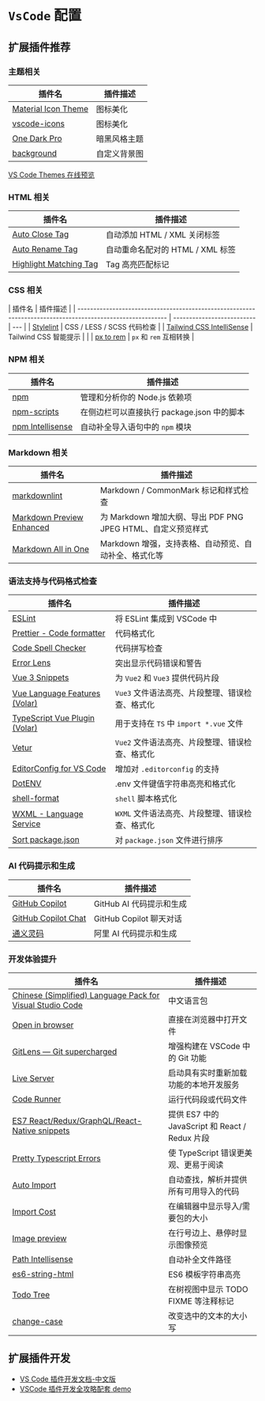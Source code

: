 # `VsCode` 配置

## 扩展插件推荐

### 主题相关

| 插件名                                                                                               | 插件描述     |
| ---------------------------------------------------------------------------------------------------- | ------------ |
| [Material Icon Theme](https://marketplace.visualstudio.com/items?itemName=PKief.material-icon-theme) | 图标美化     |
| [vscode-icons](https://marketplace.visualstudio.com/items?itemName=vscode-icons-team.vscode-icons)   | 图标美化     |
| [One Dark Pro](https://marketplace.visualstudio.com/items?itemName=zhuangtongfa.Material-theme)      | 暗黑风格主题 |
| [background](https://marketplace.visualstudio.com/items?itemName=shalldie.background)                | 自定义背景图 |

[VS Code Themes 在线预览](https://vscodethemes.com)

### HTML 相关

| 插件名                                                                                                        | 插件描述                         |
| ------------------------------------------------------------------------------------------------------------- | -------------------------------- |
| [Auto Close Tag](https://marketplace.visualstudio.com/items?itemName=formulahendry.auto-close-tag)            | 自动添加 HTML / XML 关闭标签     |
| [Auto Rename Tag](https://marketplace.visualstudio.com/items?itemName=formulahendry.auto-rename-tag)          | 自动重命名配对的 HTML / XML 标签 |
| [Highlight Matching Tag](https://marketplace.visualstudio.com/items?itemName=vincaslt.highlight-matching-tag) | Tag 高亮匹配标记                 |

### CSS 相关

| 插件名                                                                                                     | 插件描述                   |
| ---------------------------------------------------------------------------------------------------------- | -------------------------- | --- |
| [Stylelint](https://marketplace.visualstudio.com/items?itemName=stylelint.vscode-stylelint)                | CSS / LESS / SCSS 代码检查 |
| [Tailwind CSS IntelliSense](https://marketplace.visualstudio.com/items?itemName=bradlc.vscode-tailwindcss) | Tailwind CSS 智能提示      |     |
| [px to rem](https://marketplace.visualstudio.com/items?itemName=sainoba.px-to-rem)                         | `px` 和 `rem` 互相转换     |

### NPM 相关

| 插件名                                                                                                    | 插件描述                                   |
| --------------------------------------------------------------------------------------------------------- | ------------------------------------------ |
| [npm](https://marketplace.visualstudio.com/items?itemName=idered.npm)                                     | 管理和分析你的 Node.js 依赖项              |
| [npm-scripts](https://marketplace.visualstudio.com/items?itemName=jianglinghao.vscode-npm-scripts)        | 在侧边栏可以直接执行 package.json 中的脚本 |
| [npm Intellisense](https://marketplace.visualstudio.com/items?itemName=christian-kohler.npm-intellisense) | 自动补全导入语句中的 `npm` 模块            |

### Markdown 相关

| 插件名                                                                                                               | 插件描述                                                     |
| -------------------------------------------------------------------------------------------------------------------- | ------------------------------------------------------------ |
| [markdownlint](https://marketplace.visualstudio.com/items?itemName=DavidAnson.vscode-markdownlint)                   | Markdown / CommonMark 标记和样式检查                         |
| [Markdown Preview Enhanced](https://marketplace.visualstudio.com/items?itemName=shd101wyy.markdown-preview-enhanced) | 为 Markdown 增加大纲、导出 PDF PNG JPEG HTML、自定义预览样式 |
| [Markdown All in One](https://marketplace.visualstudio.com/items?itemName=yzhang.markdown-all-in-one)                | Markdown 增强，支持表格、自动预览、自动补全、格式化等        |

### 语法支持与代码格式检查

| 插件名                                                                                                                | 插件描述                                        |
| --------------------------------------------------------------------------------------------------------------------- | ----------------------------------------------- |
| [ESLint](https://marketplace.visualstudio.com/items?itemName=dbaeumer.vscode-eslint)                                  | 将 ESLint 集成到 VSCode 中                      |
| [Prettier - Code formatter](https://marketplace.visualstudio.com/items?itemName=esbenp.prettier-vscode)               | 代码格式化                                      |
| [Code Spell Checker](https://marketplace.visualstudio.com/items?itemName=streetsidesoftware.code-spell-checker)       | 代码拼写检查                                    |
| [Error Lens](https://marketplace.visualstudio.com/items?itemName=usernamehw.errorlens)                                | 突出显示代码错误和警告                          |
| [Vue 3 Snippets](https://marketplace.visualstudio.com/items?itemName=hollowtree.vue-snippets)                         | 为 `Vue2` 和 `Vue3` 提供代码片段                |
| [Vue Language Features (Volar)](https://marketplace.visualstudio.com/items?itemName=Vue.volar)                        | `Vue3` 文件语法高亮、片段整理、错误检查、格式化 |
| [TypeScript Vue Plugin (Volar)](https://marketplace.visualstudio.com/items?itemName=Vue.vscode-typescript-vue-plugin) | 用于支持在 `TS` 中 `import *.vue` 文件          |
| [Vetur](https://marketplace.visualstudio.com/items?itemName=octref.vetur)                                             | `Vue2` 文件语法高亮、片段整理、错误检查、格式化 |
| [EditorConfig for VS Code](https://marketplace.visualstudio.com/items?itemName=EditorConfig.EditorConfig)             | 增加对 `.editorconfig` 的支持                   |
| [DotENV](https://marketplace.visualstudio.com/items?itemName=mikestead.dotenv)                                        | .env 文件键值字符串高亮和格式化                 |
| [shell-format](https://marketplace.visualstudio.com/items?itemName=foxundermoon.shell-format)                         | `shell` 脚本格式化                              |
| [WXML - Language Service](https://marketplace.visualstudio.com/items?itemName=qiu8310.minapp-vscode)                  | `WXML` 文件语法高亮、片段整理、错误检查、格式化 |
| [Sort package.json](https://marketplace.visualstudio.com/items?itemName=psioniq.psi-header)                           | 对 `package.json` 文件进行排序                  |

### AI 代码提示和生成

| 插件名                                                                                         | 插件描述                 |
| ---------------------------------------------------------------------------------------------- | ------------------------ |
| [GitHub Copilot](https://marketplace.visualstudio.com/items?itemName=GitHub.copilot)           | GitHub AI 代码提示和生成 |
| [GitHub Copilot Chat](https://marketplace.visualstudio.com/items?itemName=GitHub.copilot-chat) | GitHub Copilot 聊天对话  |
| [通义灵码](https://marketplace.visualstudio.com/items?itemName=Alibaba-Cloudtongyi-lingma)     | 阿里 AI 代码提示和生成   |

### 开发体验提升

| 插件名                                                                                                                                                  | 插件描述                                       |
| ------------------------------------------------------------------------------------------------------------------------------------------------------- | ---------------------------------------------- |
| [Chinese (Simplified) Language Pack for Visual Studio Code](https://marketplace.visualstudio.com/items?itemName=MS-CEINTL.vscode-language-pack-zh-hans) | 中文语言包                                     |
| [Open in browser](https://marketplace.visualstudio.com/items?itemName=techer.open-in-browser)                                                           | 直接在浏览器中打开文件                         |
| [GitLens — Git supercharged](https://marketplace.visualstudio.com/items?itemName=eamodio.gitlens)                                                       | 增强构建在 VSCode 中的 Git 功能                |
| [Live Server](https://marketplace.visualstudio.com/items?itemName=ritwickdey.LiveServer)                                                                | 启动具有实时重新加载功能的本地开发服务         |
| [Code Runner](https://marketplace.visualstudio.com/items?itemName=formulahendry.code-runner)                                                            | 运行代码段或代码文件                           |
| [ES7 React/Redux/GraphQL/React-Native snippets](https://marketplace.visualstudio.com/items?itemName=dsznajder.es7-react-js-snippets)                    | 提供 ES7 中的 JavaScript 和 React / Redux 片段 |
| [Pretty Typescript Errors](https://marketplace.visualstudio.com/items?itemName=yoavbls.pretty-ts-errors)                                                | 使 TypeScript 错误更美观、更易于阅读           |
| [Auto Import](https://marketplace.visualstudio.com/items?itemName=steoates.autoimport)                                                                  | 自动查找，解析并提供所有可用导入的代码         |
| [Import Cost](https://marketplace.visualstudio.com/items?itemName=wix.vscode-import-cost)                                                               | 在编辑器中显示导入/需要包的大小                |
| [Image preview](https://marketplace.visualstudio.com/items?itemName=kisstkondoros.vscode-gutter-preview)                                                | 在行号边上、悬停时显示图像预览                 |
| [Path Intellisense](https://marketplace.visualstudio.com/items?itemName=christian-kohler.path-intellisense)                                             | 自动补全文件路径                               |
| [es6-string-html](https://marketplace.visualstudio.com/items?itemName=Tobermory.es6-string-html)                                                        | ES6 模板字符串高亮                             |
| [Todo Tree](https://marketplace.visualstudio.com/items?itemName=Gruntfuggly.todo-tree)                                                                  | 在树视图中显示 TODO FIXME 等注释标记           |
| [change-case](https://marketplace.visualstudio.com/items?itemName=wmaurer.change-case)                                                                  | 改变选中的文本的大小写                         |

## 扩展插件开发

- [VS Code 插件开发文档-中文版](https://github.com/Liiked/VS-Code-Extension-Doc-ZH)
- [VSCode 插件开发全攻略配套 demo](https://github.com/sxei/vscode-plugin-demo)
